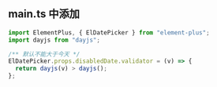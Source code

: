 ## main.ts 中添加

```typescript
import ElementPlus, { ElDatePicker } from "element-plus";
import dayjs from "dayjs";

/** 默认不能大于今天 */
ElDatePicker.props.disabledDate.validator = (v) => {
  return dayjs(v) > dayjs();
};
```
